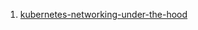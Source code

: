 1. [kubernetes-networking-under-the-hood](https://www.digitalocean.com/community/tutorials/kubernetes-networking-under-the-hood)